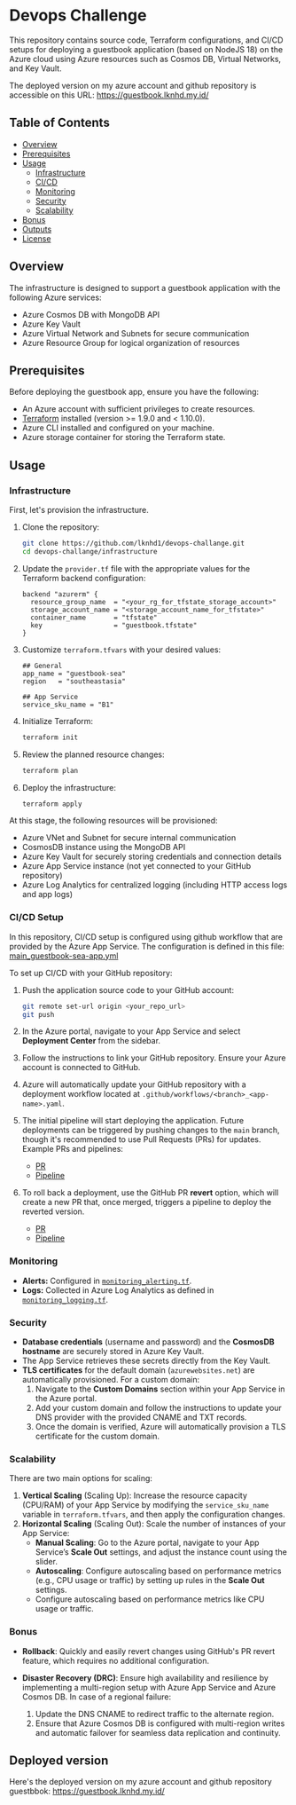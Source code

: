 # Devops Challenge

This repository contains source code, Terraform configurations, and CI/CD setups for deploying a guestbook application (based on NodeJS 18) on the Azure cloud using Azure resources such as Cosmos DB, Virtual Networks, and Key Vault.

The deployed version on my azure account and github repository is accessible on this URL: https://guestbook.lknhd.my.id/

## Table of Contents

- [Overview](#overview)
- [Prerequisites](#prerequisites)
- [Usage](#usage)
  - [Infrastructure](#infrastructure)
  - [CI/CD](#cicd)
  - [Monitoring](#monitoring)
  - [Security](#security)
  - [Scalability](#scalability)
- [Bonus](#bonus)
- [Outputs](#outputs)
- [License](#license)

## Overview

The infrastructure is designed to support a guestbook application with the following Azure services:
- Azure Cosmos DB with MongoDB API
- Azure Key Vault
- Azure Virtual Network and Subnets for secure communication
- Azure Resource Group for logical organization of resources

## Prerequisites

Before deploying the guestbook app, ensure you have the following:

- An Azure account with sufficient privileges to create resources.
- [Terraform](https://www.terraform.io/downloads.html) installed (version >= 1.9.0 and < 1.10.0).
- Azure CLI installed and configured on your machine.
- Azure storage container for storing the Terraform state.

## Usage

### Infrastructure

First, let's provision the infrastructure.

1. Clone the repository:
   ```bash
   git clone https://github.com/lknhd1/devops-challange.git
   cd devops-challange/infrastructure
   ```

1. Update the `provider.tf` file with the appropriate values for the Terraform backend configuration:
    
    ```hcl
    backend "azurerm" {
      resource_group_name  = "<your_rg_for_tfstate_storage_account>"
      storage_account_name = "<storage_account_name_for_tfstate>"
      container_name       = "tfstate"
      key                  = "guestbook.tfstate"
    }
    ```
    
2. Customize `terraform.tfvars` with your desired values:
    
    ```hcl
    ## General
    app_name = "guestbook-sea"
    region   = "southeastasia"
    
    ## App Service
    service_sku_name = "B1"
    ```
    
3. Initialize Terraform:
    
    ```bash
    terraform init
    ```
    
4. Review the planned resource changes:
    
    ```bash
    terraform plan
    ```
    
5. Deploy the infrastructure:
    
    ```bash
    terraform apply
    ```
    

At this stage, the following resources will be provisioned:

- Azure VNet and Subnet for secure internal communication
- CosmosDB instance using the MongoDB API
- Azure Key Vault for securely storing credentials and connection details
- Azure App Service instance (not yet connected to your GitHub repository)
- Azure Log Analytics for centralized logging (including HTTP access logs and app logs)

### CI/CD Setup

In this repository, CI/CD setup is configured using github workflow that are provided by the Azure App Service. The configuration is defined in this file: [main_guestbook-sea-app.yml](.github/workflows/main_guestbook-sea-app.yml)

To set up CI/CD with your GitHub repository:

1. Push the application source code to your GitHub account:
    
    ```bash
    git remote set-url origin <your_repo_url>
    git push
    ```
    
2. In the Azure portal, navigate to your App Service and select **Deployment Center** from the sidebar.
3. Follow the instructions to link your GitHub repository. Ensure your Azure account is connected to GitHub.
4. Azure will automatically update your GitHub repository with a deployment workflow located at `.github/workflows/<branch>_<app-name>.yaml`.
5. The initial pipeline will start deploying the application. Future deployments can be triggered by pushing changes to the `main` branch, though it's recommended to use Pull Requests (PRs) for updates. Example PRs and pipelines:
    - [PR](https://github.com/lknhd1/devops-challenge/pull/4)
    - [Pipeline](https://github.com/lknhd1/devops-challange/actions/runs/10858991043)
6. To roll back a deployment, use the GitHub PR **revert** option, which will create a new PR that, once merged, triggers a pipeline to deploy the reverted version.
    - [PR](https://github.com/lknhd1/devops-challenge/pull/5)
    - [Pipeline](https://github.com/lknhd1/devops-challange/actions/runs/10859074690)

### Monitoring

- **Alerts:** Configured in [`monitoring_alerting.tf`](https://www.notion.so/lknhd/infrastructure/monitoring_alerting.tf).
- **Logs:** Collected in Azure Log Analytics as defined in [`monitoring_logging.tf`](https://www.notion.so/lknhd/infrastructure/monitoring_logging.tf).


### Security

- **Database credentials** (username and password) and the **CosmosDB hostname** are securely stored in Azure Key Vault.
- The App Service retrieves these secrets directly from the Key Vault.
- **TLS certificates** for the default domain (`azurewebsites.net`) are automatically provisioned. For a custom domain:
    1. Navigate to the **Custom Domains** section within your App Service in the Azure portal.
    2. Add your custom domain and follow the instructions to update your DNS provider with the provided CNAME and TXT records.
    3. Once the domain is verified, Azure will automatically provision a TLS certificate for the custom domain.


### Scalability

There are two main options for scaling:

1. **Vertical Scaling** (Scaling Up): Increase the resource capacity (CPU/RAM) of your App Service by modifying the `service_sku_name` variable in `terraform.tfvars`, and then apply the configuration changes.
2. **Horizontal Scaling** (Scaling Out): Scale the number of instances of your App Service:
    - **Manual Scaling**: Go to the Azure portal, navigate to your App Service’s **Scale Out** settings, and adjust the instance count using the slider.
    - **Autoscaling**: Configure autoscaling based on performance metrics (e.g., CPU usage or traffic) by setting up rules in the **Scale Out** settings.
    - Configure autoscaling based on performance metrics like CPU usage or traffic.


### Bonus

- **Rollback**: Quickly and easily revert changes using GitHub's PR revert feature, which requires no additional configuration.
- **Disaster Recovery (DRC)**: Ensure high availability and resilience by implementing a multi-region setup with Azure App Service and Azure Cosmos DB. In case of a regional failure:

  1. Update the DNS CNAME to redirect traffic to the alternate region.
  2. Ensure that Azure Cosmos DB is configured with multi-region writes and automatic failover for seamless data replication and continuity.


## Deployed version

Here's the deployed version on my azure account and github repository guestbbok: https://guestbook.lknhd.my.id/